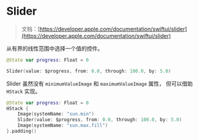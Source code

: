 # Slider

> 文档：[https://developer.apple.com/documentation/swiftui/slider](https://developer.apple.com/documentation/swiftui/slider)

从有界的线性范围中选择一个值的控件。

```swift
@State var progress: Float = 0

Slider(value: $progress, from: 0.0, through: 100.0, by: 5.0)
```

Slider 虽然没有 `minimumValueImage` 和 `maximumValueImage` 属性， 但可以借助 `HStack` 实现。

```swift
@State var progress: Float = 0
HStack {
    Image(systemName: "sun.min")
    Slider(value: $progress, from: 0.0, through: 100.0, by: 5.0)
    Image(systemName: "sun.max.fill")
}.padding()
```